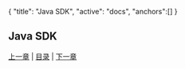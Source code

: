{
	"title": "Java SDK",
	"active": "docs",
	"anchors":[]
}

Java SDK
---

[上一章](/docs/api.md)  |  [目录](/docs/index.md)  |  [下一章](/docs/api-oc.md)

